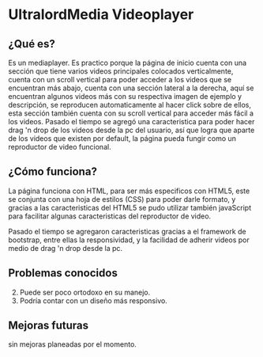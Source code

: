 # UltralordMedia Videoplayer

## ¿Qué es?
  Es un mediaplayer. Es practico porque la página de inicio 
  cuenta con una sección que tiene varios videos principales 
  colocados verticalmente, cuenta con un scroll vertical para 
  poder acceder a los videos que se encuentran más abajo, 
  cuenta con una sección lateral a la derecha, aquí se 
  encuentran algunos videos más con su respectiva imagen 
  de ejemplo y descripción, se reproducen automaticamente 
  al hacer click sobre de ellos, esta sección también cuenta 
  con su scroll vertical para acceder más fácil a los videos. 
  Pasado el tiempo se agregó una caracteristica para poder hacer
  drag 'n drop de los videos desde la pc del usuario, así que logra
  que aparte de los videos que existen por default, la página 
  pueda fungir como un reproductor de video funcional.

## ¿Cómo funciona?
  La página funciona con HTML, para ser más especificos con 
  HTML5, este se conjunta con una hoja de estilos (CSS) para
  poder darle formato, y gracias a las caracteristicas del
  HTML5 se pudo utilizar también javaScript para facilitar
  algunas caracteristicas del reproductor de video.
  
  Pasado el tiempo se agregaron caracteristicas gracias a 
  el framework de bootstrap, entre ellas la responsividad, y
  la facilidad de adherir videos por medio de drag 'n drop
  desde la pc.

## Problemas conocidos
2. Puede ser poco ortodoxo en su manejo.
3. Podría contar con un diseño más responsivo.

## Mejoras futuras
sin mejoras planeadas por el momento.
